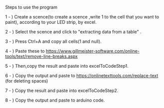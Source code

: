 Steps to use the program

1 - ) Create a scence(to create a scence ,write 1 to the cell that you want to paint), according to your LED strip, by excel. 

2 - ) Select the scence and click to "extracting data from a table" .

3 - ) Press Ctrl+A and copy all cells(1 and null).

4 - ) Paste these to https://www.gillmeister-software.com/online-tools/text/remove-line-breaks.aspx

5 - ) Then,copy the result and paste into excelToCodeStep1.

6 - ) Copy the output and paste to https://onlinetexttools.com/replace-text (for deleting spaces)

7 - ) Copy the result and paste into excelToCodeStep2.

8 - ) Copy the output and paste to arduino code.

